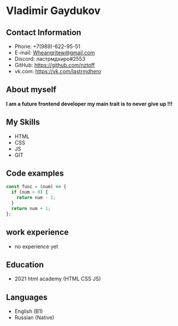 # Vladimir Gaydukov

## Contact Information
* Phone: +7(989)-622-95-51
* E-mail: Wheangritew@gmail.com
* Discord: ластрмдхиро#2553
* GitHub: https://github.com/nztoff
* vk.com: https://vk.com/lastrmdhero

## About myself
**I am a future frontend developer my main trait is to never give up !!!**

## My Skills

* HTML
* CSS
* JS
* GIT

## Code examples
```javascript
const func = (num) => {
  if (num > 0) {
    return num - 1;
  }
  return num + 1;
};
```
## work experience
* no experience yet

## Education
* 2021 html academy (HTML CSS JS)

## Languages
* English (B1)
* Russian (Native)